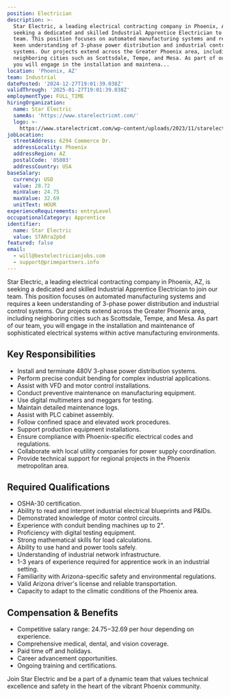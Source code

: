 ```yaml
---
position: Electrician
description: >-
  Star Electric, a leading electrical contracting company in Phoenix, AZ, is
  seeking a dedicated and skilled Industrial Apprentice Electrician to join our
  team. This position focuses on automated manufacturing systems and requires a
  keen understanding of 3-phase power distribution and industrial control
  systems. Our projects extend across the Greater Phoenix area, including
  neighboring cities such as Scottsdale, Tempe, and Mesa. As part of our team,
  you will engage in the installation and maintena...
location: 'Phoenix, AZ'
team: Industrial
datePosted: '2024-12-27T19:01:39.038Z'
validThrough: '2025-01-27T19:01:39.038Z'
employmentType: FULL_TIME
hiringOrganization:
  name: Star Electric
  sameAs: 'https://www.starelectricmt.com/'
  logo: >-
    https://www.starelectricmt.com/wp-content/uploads/2023/11/starelectric-favicon-black-and-white.svg
jobLocation:
  streetAddress: 6294 Commerce Dr.
  addressLocality: Phoenix
  addressRegion: AZ
  postalCode: '85003'
  addressCountry: USA
baseSalary:
  currency: USD
  value: 28.72
  minValue: 24.75
  maxValue: 32.69
  unitText: HOUR
experienceRequirements: entryLevel
occupationalCategory: Apprentice
identifier:
  name: Star Electric
  value: STARra2pbd
featured: false
email:
  - will@bestelectricianjobs.com
  - support@primepartners.info
---
```




Star Electric, a leading electrical contracting company in Phoenix, AZ, is seeking a dedicated and skilled Industrial Apprentice Electrician to join our team. This position focuses on automated manufacturing systems and requires a keen understanding of 3-phase power distribution and industrial control systems. Our projects extend across the Greater Phoenix area, including neighboring cities such as Scottsdale, Tempe, and Mesa. As part of our team, you will engage in the installation and maintenance of sophisticated electrical systems within active manufacturing environments. 

## Key Responsibilities

- Install and terminate 480V 3-phase power distribution systems.
- Perform precise conduit bending for complex industrial applications.
- Assist with VFD and motor control installations.
- Conduct preventive maintenance on manufacturing equipment.
- Use digital multimeters and meggars for testing.
- Maintain detailed maintenance logs.
- Assist with PLC cabinet assembly.
- Follow confined space and elevated work procedures.
- Support production equipment installations.
- Ensure compliance with Phoenix-specific electrical codes and regulations.
- Collaborate with local utility companies for power supply coordination.
- Provide technical support for regional projects in the Phoenix metropolitan area.

## Required Qualifications

- OSHA-30 certification.
- Ability to read and interpret industrial electrical blueprints and P&IDs.
- Demonstrated knowledge of motor control circuits.
- Experience with conduit bending machines up to 2".
- Proficiency with digital testing equipment.
- Strong mathematical skills for load calculations.
- Ability to use hand and power tools safely.
- Understanding of industrial network infrastructure.
- 1-3 years of experience required for apprentice work in an industrial setting.
- Familiarity with Arizona-specific safety and environmental regulations.
- Valid Arizona driver's license and reliable transportation.
- Capacity to adapt to the climatic conditions of the Phoenix area.

## Compensation & Benefits

- Competitive salary range: $24.75-$32.69 per hour depending on experience.
- Comprehensive medical, dental, and vision coverage.
- Paid time off and holidays.
- Career advancement opportunities.
- Ongoing training and certifications. 

Join Star Electric and be a part of a dynamic team that values technical excellence and safety in the heart of the vibrant Phoenix community.
